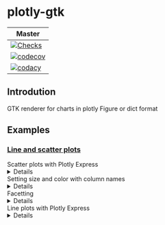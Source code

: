 # plotly-gtk

| Master |
| - |
| [![Checks](https://img.shields.io/github/actions/workflow/status/slaclau/plotly-gtk/main.yaml?logo=github&label=Checks)](https://github.com/slaclau/plotly-gtk/actions/workflows/main.yaml) |
| [![codecov](https://img.shields.io/codecov/c/github/slaclau/plotly-gtk?logo=codecov&label=Coverage)](https://codecov.io/github/slaclau/plotly-gtk) |
| [![codacy](https://img.shields.io/codacy/grade/db07fc38606a432dae8f2dc316ff6913?logo=codacy&label=Code%20quality)]() |

## Introdution

GTK renderer for charts in plotly Figure or dict format

## Examples

### [Line and scatter plots](https://plotly.com/python/line-and-scatter/)

<summary>Scatter plots with Plotly Express</summary>
<details>

![Scatter example 1](https://slaclau.github.io/plotly-gtk/_images/scatter_1.png)
![Scatter example 2](https://slaclau.github.io/plotly-gtk/_images/scatter_2.png)
</details>
<summary>Setting size and color with column names</summary>
<details>

![Scatter size color column name example](https://slaclau.github.io/plotly-gtk/_images/scatter_size_color_column.png)
</details>
<summary>Facetting</summary>
<details>

![Scatter facetting example](https://slaclau.github.io/plotly-gtk/_images/scatter_facetting.png)
</details>
<summary>Line plots with Plotly Express</summary>
<details>

![Line example 1](https://slaclau.github.io/plotly-gtk/_images/line_1.png)
![Line example 2](https://slaclau.github.io/plotly-gtk/_images/line_2.png)
</details>

